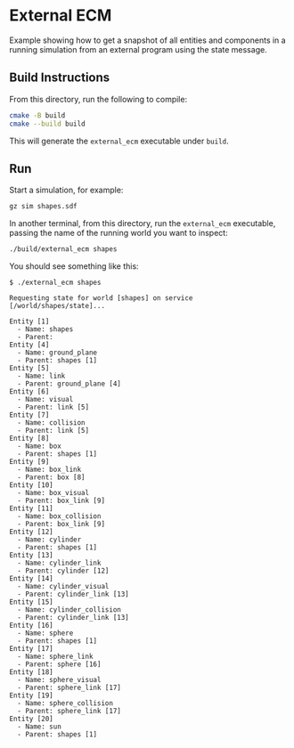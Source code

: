 # External ECM

Example showing how to get a snapshot of all entities and components in a
running simulation from an external program using the state message.

## Build Instructions

From this directory, run the following to compile:

```bash
cmake -B build
cmake --build build
```

This will generate the `external_ecm` executable under `build`.

## Run

Start a simulation, for example:

```bash
gz sim shapes.sdf
```

In another terminal, from this directory, run the `external_ecm` executable, passing the name of the
running world you want to inspect:

```bash
./build/external_ecm shapes
```

You should see something like this:

```text
$ ./external_ecm shapes

Requesting state for world [shapes] on service [/world/shapes/state]...

Entity [1]
  - Name: shapes
  - Parent:
Entity [4]
  - Name: ground_plane
  - Parent: shapes [1]
Entity [5]
  - Name: link
  - Parent: ground_plane [4]
Entity [6]
  - Name: visual
  - Parent: link [5]
Entity [7]
  - Name: collision
  - Parent: link [5]
Entity [8]
  - Name: box
  - Parent: shapes [1]
Entity [9]
  - Name: box_link
  - Parent: box [8]
Entity [10]
  - Name: box_visual
  - Parent: box_link [9]
Entity [11]
  - Name: box_collision
  - Parent: box_link [9]
Entity [12]
  - Name: cylinder
  - Parent: shapes [1]
Entity [13]
  - Name: cylinder_link
  - Parent: cylinder [12]
Entity [14]
  - Name: cylinder_visual
  - Parent: cylinder_link [13]
Entity [15]
  - Name: cylinder_collision
  - Parent: cylinder_link [13]
Entity [16]
  - Name: sphere
  - Parent: shapes [1]
Entity [17]
  - Name: sphere_link
  - Parent: sphere [16]
Entity [18]
  - Name: sphere_visual
  - Parent: sphere_link [17]
Entity [19]
  - Name: sphere_collision
  - Parent: sphere_link [17]
Entity [20]
  - Name: sun
  - Parent: shapes [1]
```
